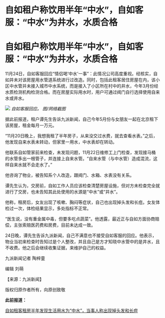 # 自如租户称饮用半年“中水”，自如客服：“中水”为井水，水质合格

# 自如租户称饮用半年“中水”，自如客服：“中水”为井水，水质合格

11月24日，自如客服回应“情侣喝‘中水’一事”：此情况公司高度重视。经核实，自如并未对该房屋用水管道系统进行过改造。同时，包括此租客居住房屋在内，该小区中水管并未接入城市中水系统，而是接入了小区所在村中的井水，今年3月份经水质检测机构检测合格。而在房屋实际用水时，用户可通过阀门自行选择使用自来水或井水。

![](https://inews.gtimg.com/om_bt/OhaHFJjVmWRgu_y5-vq_BdWC1e5qwK4-NotqRs1JCHp2AAA/1000)
_自如客服回应。 图/网络截图_

据此前报道，租户谭先生告诉九派新闻，自己今年5月份与女朋友一起在北京租下该房屋，租金每月一万元。

“11月20日晚上，我想我租了半年房子，从来没交过水费，就去查看水表。”之后，他发现自来水表未转动，但家里一用水，中水表却在转动。

他联系自如管家前来检查，未发现问题，11月22日维修工上门检查，发现接马桶的水管多出一根管子，并连接上自来水管。“自来水管（与中水管）造成混流，这样自来水就不会走水了。”

他咨询了物业，被告知系个人改造，跟阀门、水箱、水表没有关系。

谭先生认为，交房前，自如工作人员应该检查清楚房屋设施，但对方未检查完全就进行了交房，也未告知其此处使用的水源是“中水”或“井水”。

他称，租房后，女友出现了咳嗽、胸闷等症状，自己也出现掉头发和长痘。女友体检过一次，体检结果显示，多处指标不正常。

“医生说，没有重金属中毒，但要多吃点蔬菜”。他透露，最近正与自如方面协商赔偿，主张索赔医药费和房费，目前未达成一致。

24日晚，谭先生告诉九派新闻，自己不满意也不接受自如客服的回应。他表示，物业当初来检查时告知过是个人整改，并且自己是方才知晓中水管中的是井水，且不收费。他之后会继续收集证据，来维护自己的权益。

九派新闻记者 陶梓童

编辑 刘萌

【来源：九派新闻】

版权归原作者所有，向原创致敬

**此前报道：**

[自如租客租房半年发现生活用水为“中水”，当事人称出现掉头发和长痘
](https://news.qq.com/rain/a/20231124A04NPR00)

